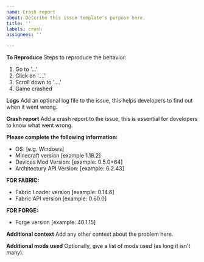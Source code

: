 ```yaml
---
name: Crash report
about: Describe this issue template's purpose here.
title: ''
labels: crash
assignees: ''

---
```


**To Reproduce**
Steps to reproduce the behavior:

1. Go to '...'
2. Click on '....'
3. Scroll down to '....'
4. Game crashed

**Logs**
Add an optional log file to the issue, this helps developers to find out when it went wrong.

**Crash report**
Add a crash report to the issue, this is essential for developers to know what went wrong.

**Please complete the following information:**

- OS: [e.g. Windows]
- Minecraft version [example 1.18.2]
- Devices Mod Version: [example: 0.5.0+64]
- Architectury API Version: [example: 6.2.43]

**FOR FABRIC:**

- Fabric Loader version [example: 0.14.6]
- Fabric API version [example: 0.60.0]

**FOR FORGE:**

- Forge version [example: 40.1.15]

**Additional context**
Add any other context about the problem here.

**Additional mods used**
Optionally, give a list of mods used (as long it isn't many).